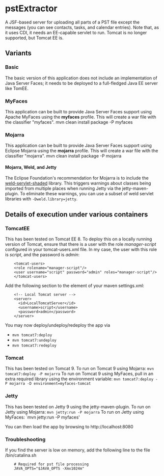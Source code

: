 # pstExtractor

A JSF-based server for uploading all parts of a PST file except the messages (you can see contacts, tasks, and calendar entries). Note that, as it uses CDI, it needs an EE-capable servlet to run. Tomcat is no longer supported, but Tomcat EE is.

## Variants
### Basic
The basic version of this application does not include an implementation of Java Server Faces; it needs to be deployed to a full-fledged Java EE server like TomEE.

### MyFaces
This application can be built to provide Java Server Faces support using Apache MyFaces using the **myfaces** profile. This will create a war file with the classifier "myfaces".
    mvn clean install package -P myfaces

### Mojarra
This application can be built to provide Java Server Faces support using Eclipse Mojarra using the **mojarra** profile. This will create a war file with the classifier "mojarra".
    mvn clean install package -P mojarra

#### Mojarra, Weld, and Jetty
The Eclipse Foundation's recommendation for Mojarra is to include the [weld-servlet-shaded](https://mvnrepository.com/artifact/org.jboss.weld.servlet/weld-servlet-shaded) library. This triggers warnings about classes being imported from multiple places when running Jetty via the jetty-maven-plugin. To eliminate these warnings, you can use a subset of weld servlet libraries with `-Dweld.library=jetty`.

## Details of execution under various containers
### TomcatEE
This has been tested on Tomcat EE 8. To deploy this on a locally running version of Tomcat, ensure that there is a user with the role _manager-script_ configured in your tomcat-users.xml file. In my case, the user with this role is _script_, and the password is _admin_:
```
    <tomcat-users>
	<role rolename="manager-script"/>
	<user username="script" password="admin" roles="manager-script"/>
    </tomcat-users>
```

Add the following section to the <servers> element of your maven settings.xml:
```
    <!-- Local Tomcat server -->
    <server>
      <id>LocalTomcatServer</id>
      <username>script</username>
      <password>admin</password>
    </server>
```

You may now deploy/undeploy/redeploy the app via
- `mvn tomcat7:deploy`
- `mvn tomcat7:undeploy`
- `mvn tomcat7:redeploy`

### Tomcat
This has been tested on Tomcat 9. To run on Tomcat 9 using Mojarra:
`mvn tomcat7:deploy -P mojarra`
To run on Tomcat 9 using MyFaces, pull in an extra required library using the environment variable:
`mvn tomcat7:deploy -P mojarra -D environment=myfaces-tomcat`

### Jetty
This has been tested on Jetty 9 using the jetty-maven-plugin. To run on Jetty using Mojarra:
`mvn jetty:run -P mojarra`
To run on Jetty using MyFaces:
`mvn jetty:run -P myfaces'

You can then load the app by browsing to http://localhost:8080

### Troubleshooting
If you find the server is low on memory, add the following line to the file <tomcat-home>/bin/catalina.sh
```
    # Required for pst file processing
    JAVA_OPTS="$JAVA_OPTS -Xmx1024m"
```
